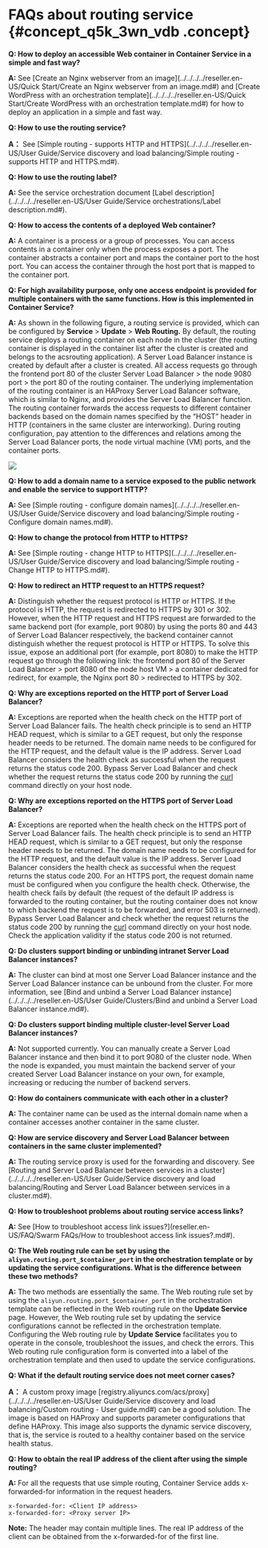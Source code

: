 # FAQs about routing service {#concept_q5k_3wn_vdb .concept}

**Q: How to deploy an accessible Web container in Container Service in a simple and fast way?**

**A:** See [Create an Nginx webserver from an image](../../../../reseller.en-US/Quick Start/Create an Nginx webserver from an image.md#) and [Create WordPress with an orchestration template](../../../../reseller.en-US/Quick Start/Create WordPress with an orchestration template.md#) for how to deploy an application in a simple and fast way.

**Q: How to use the routing service?**

**A：** See [Simple routing - supports HTTP and HTTPS](../../../../reseller.en-US/User Guide/Service discovery and load balancing/Simple routing - supports HTTP and HTTPS.md#).

**Q: How to use the routing label?**

**A:** See the service orchestration document [Label description](../../../../reseller.en-US/User Guide/Service orchestrations/Label description.md#).

**Q: How to access the contents of a deployed Web container?**

**A:** A container is a process or a group of processes. You can access contents in a container only when the process exposes a port. The container abstracts a container port and maps the container port to the host port. You can access the container through the host port that is mapped to the container port.

**Q: For high availability purpose, only one access endpoint is provided for multiple containers with the same functions. How is this implemented in Container Service?**

**A:** As shown in the following figure, a routing service is provided, which can be configured by **Service** \> **Update** \> **Web Routing.** By default, the routing service deploys a routing container on each node in the cluster \(the routing container is displayed in the container list after the cluster is created and belongs to the acsrouting application\). A Server Load Balancer instance is created by default after a cluster is created. All access requests go through the frontend port 80 of the cluster Server Load Balancer \> the node 9080 port \> the port 80 of the routing container. The underlying implementation of the routing container is an HAProxy Server Load Balancer software, which is similar to Nginx, and provides the Server Load Balancer function. The routing container forwards the access requests to different container backends based on the domain names specified by the “HOST” header in HTTP \(containers in the same cluster are interworking\). During routing configuration, pay attention to the differences and relations among the Server Load Balancer ports, the node virtual machine \(VM\) ports, and the container ports.

![](http://static-aliyun-doc.oss-cn-hangzhou.aliyuncs.com/assets/img/7374/15681842922442_en-US.png)

**Q: How to add a domain name to a service exposed to the public network and enable the service to support HTTP?**

**A:** See [Simple routing - configure domain names](../../../../reseller.en-US/User Guide/Service discovery and load balancing/Simple routing - Configure domain names.md#).

**Q: How to change the protocol from HTTP to HTTPS?**

**A:** See [Simple routing - change HTTP to HTTPS](../../../../reseller.en-US/User Guide/Service discovery and load balancing/Simple routing - Change HTTP to HTTPS.md#).

**Q: How to redirect an HTTP request to an HTTPS request?**

**A:** Distinguish whether the request protocol is HTTP or HTTPS. If the protocol is HTTP, the request is redirected to HTTPS by 301 or 302. However, when the HTTP request and HTTPS request are forwarded to the same backend port \(for example, port 9080\) by using the ports 80 and 443 of Server Load Balancer respectively, the backend container cannot distinguish whether the request protocol is HTTP or HTTPS. To solve this issue, expose an additional port \(for example, port 8080\) to make the HTTP request go through the following link: the frontend port 80 of the Server Load Balancer \> port 8080 of the node host VM \> a container dedicated for redirect, for example, the Nginx port 80 \> redirected to HTTPS by 302.

**Q: Why are exceptions reported on the HTTP port of Server Load Balancer?**

**A:** Exceptions are reported when the health check on the HTTP port of Server Load Balancer fails. The health check principle is to send an HTTP HEAD request, which is similar to a GET request, but only the response header needs to be returned. The domain name needs to be configured for the HTTP request, and the default value is the IP address. Server Load Balancer considers the health check as successful when the request returns the status code 200. Bypass Server Load Balancer and check whether the request returns the status code 200 by running the [curl](https://curl.haxx.se/) command directly on your host node.

**Q: Why are exceptions reported on the HTTPS port of Server Load Balancer?**

**A:** Exceptions are reported when the health check on the HTTPS port of Server Load Balancer fails. The health check principle is to send an HTTP HEAD request, which is similar to a GET request, but only the response header needs to be returned. The domain name needs to be configured for the HTTP request, and the default value is the IP address. Server Load Balancer considers the health check as successful when the request returns the status code 200. For an HTTPS port, the request domain name must be configured when you configure the health check. Otherwise, the health check fails by default \(the request of the default IP address is forwarded to the routing container, but the routing container does not know to which backend the request is to be forwarded, and error 503 is returned\). Bypass Server Load Balancer and check whether the request returns the status code 200 by running the [curl](https://curl.haxx.se/) command directly on your host node. Check the application validity if the status code 200 is not returned.

**Q: Do clusters support binding or unbinding intranet Server Load Balancer instances?**

**A:** The cluster can bind at most one Server Load Balancer instance and the Server Load Balancer instance can be unbound from the cluster. For more information, see [Bind and unbind a Server Load Balancer instance](../../../../reseller.en-US/User Guide/Clusters/Bind and unbind a Server Load Balancer instance.md#).

**Q: Do clusters support binding multiple cluster-level Server Load Balancer instances?**

**A:** Not supported currently. You can manually create a Server Load Balancer instance and then bind it to port 9080 of the cluster node. When the node is expanded, you must maintain the backend server of your created Server Load Balancer instance on your own, for example, increasing or reducing the number of backend servers.

**Q: How do containers communicate with each other in a cluster?**

**A:** The container name can be used as the internal domain name when a container accesses another container in the same cluster.

**Q: How are service discovery and Server Load Balancer between containers in the same cluster implemented?**

**A:** The routing service proxy is used for the forwarding and discovery. See [Routing and Server Load Balancer between services in a cluster](../../../../reseller.en-US/User Guide/Service discovery and load balancing/Routing and Server Load Balancer between services in a cluster.md#).

**Q: How to troubleshoot problems about routing service access links?**

**A:** See [How to troubleshoot access link issues?](reseller.en-US/FAQ/Swarm FAQs/How to troubleshoot access link issues?.md#).

**Q: The Web routing rule can be set by using the `aliyun.routing.port_$container_port` in the orchestration template or by updating the service configurations. What is the difference between these two methods?**

**A:** The two methods are essentially the same. The Web routing rule set by using the `aliyun.routing.port_$container_port` in the orchestration template can be reflected in the Web routing rule on the **Update Service** page. However, the Web routing rule set by updating the service configurations cannot be reflected in the orchestration template. Configuring the Web routing rule by **Update Service** facilitates you to operate in the console, troubleshoot the issues, and check the errors. This Web routing rule configuration form is converted into a label of the orchestration template and then used to update the service configurations.

**Q: What if the default routing service does not meet corner cases?**

**A：** A custom proxy image [registry.aliyuncs.com/acs/proxy](../../../../reseller.en-US/User Guide/Service discovery and load balancing/Custom routing - User guide.md#) can be a good solution. The image is based on HAProxy and supports parameter configurations that define HAProxy. This image also supports the dynamic service discovery, that is, the service is routed to a healthy container based on the service health status.

**Q: How to obtain the real IP address of the client after using the simple routing?**

**A:** For all the requests that use simple routing, Container Service adds x-forwarded-for information in the request headers.

``` {#codeblock_8u1_q8c_x8a}
x-forwarded-for: <Client IP address>
x-forwarded-for: <Proxy server IP>
```

**Note:** The header may contain multiple lines. The real IP address of the client can be obtained from the x-forwarded-for of the first line.


